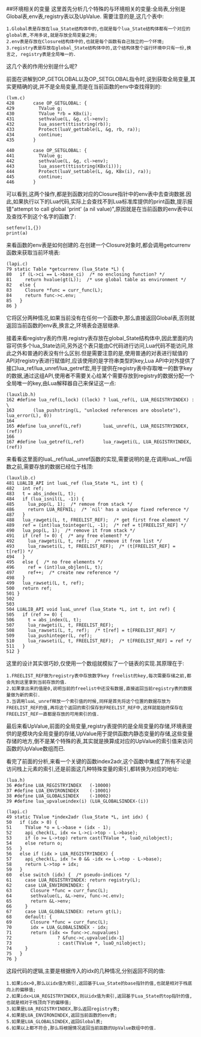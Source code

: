 ##环境相关的变量
这里首先分析几个特殊的与环境相关的变量:全局表,分别是Global表,env表,registry表以及UpValue.
需要注意的是,这几个表中:

	1.Global表是存放在lua_State结构体中的,也就是每个lua_State结构体都有一个对应的global表,不用多说,就是存放全局变量之用;
	2.env表是存放在Closure结构体中的,也就是每个函数有自己独立的一个环境;
	3.registry表是存放在global_State结构体中的,这个结构体整个运行环境中只有一份,换言之, registry表是全局唯一的.
	
这几个表的作用分别是什么呢?

前面在讲解到OP_GETGLOBAL以及OP_SETGLOBAL指令时,说到获取全局变量,其实更精确的说,并不是全局变量,而是在当前函数的env中查找得到的:

	(lvm.c)
	428       case OP_GETGLOBAL: {
	429         TValue g;
	430         TValue *rb = KBx(i);
	431         sethvalue(L, &g, cl->env);
	432         lua_assert(ttisstring(rb));
	433         Protect(luaV_gettable(L, &g, rb, ra));
	434         continue;
	435       }

	440       case OP_SETGLOBAL: {
	441         TValue g;
	442         sethvalue(L, &g, cl->env);
	443         lua_assert(ttisstring(KBx(i)));
	444         Protect(luaV_settable(L, &g, KBx(i), ra));
	445         continue;
	446       }

可以看到,这两个操作,都是到函数对应的Closure指针中的env表中去查询数据.因此,如果执行以下的Lua代码,实际上会查找不到Lua标准库提供的print函数,提示报错"attempt to call global 'print' (a nil value)",原因就是在当前函数的env表中以及查找不到这个名字的函数了:

	setfenv(1,{})
	print(a)

来看函数的env表是如何创建的.在创建一个Closure对象时,都会调用getcurrenv函数来获取当前环境表:

	(lapi.c)
  	79 static Table *getcurrenv (lua_State *L) {
  	80   if (L->ci == L->base_ci)  /* no enclosing function? */
  	81     return hvalue(gt(L));  /* use global table as environment */
  	82   else {
  	83     Closure *func = curr_func(L);
  	84     return func->c.env;
  	85   }
  	86 }
  
它将区分两种情况,如果当前没有在任何一个函数中,那么直接返回Global表,否则就返回当前函数的env表,换言之,环境表会逐层继承.

接着来看registry表的作用.registry表存放在global_State结构体中,因此里面的内容可供多个lua_State访问,另外这个表只能由C代码进行访问,Lua代码不能访问,除此之外和普通的表没有什么区别.但是需要注意的是,使用普通的对表进行赋值的API对registry表进行赋值时,应该使用的是字符串类型的key,Lua API中对外提供了接口lua_ref/lua_unref/lua_getref宏,用于提供在registry表中存取唯一的数字key的数据,通过这组API,使用者不需要关心给某个需要存放到registry的数据分配一个全局唯一的key,由Lua解释器自己来保证这一点:

	(lauxlib.h)
	162 #define lua_ref(L,lock) ((lock) ? luaL_ref(L, LUA_REGISTRYINDEX) : \
	163       (lua_pushstring(L, "unlocked references are obsolete"), lua_error(L), 0))
	164 
	165 #define lua_unref(L,ref)        luaL_unref(L, LUA_REGISTRYINDEX, (ref))
	166 
	167 #define lua_getref(L,ref)       lua_rawgeti(L, LUA_REGISTRYINDEX, (ref))

来看看这里面的luaL_ref/luaL_unref函数的实现,需要说明的是,在调用luaL_ref函数之前,需要存放的数据已经位于栈顶:

	(lauxlib.c)
	481 LUALIB_API int luaL_ref (lua_State *L, int t) {
	482   int ref;
	483   t = abs_index(L, t);
	484   if (lua_isnil(L, -1)) {
	485     lua_pop(L, 1);  /* remove from stack */
	486     return LUA_REFNIL;  /* `nil' has a unique fixed reference */
	487   }
	488   lua_rawgeti(L, t, FREELIST_REF);  /* get first free element */
	489   ref = (int)lua_tointeger(L, -1);  /* ref = t[FREELIST_REF] */
	490   lua_pop(L, 1);  /* remove it from stack */
	491   if (ref != 0) {  /* any free element? */
	492     lua_rawgeti(L, t, ref);  /* remove it from list */
	493     lua_rawseti(L, t, FREELIST_REF);  /* (t[FREELIST_REF] = t[ref]) */
	494   }
	495   else {  /* no free elements */
	496     ref = (int)lua_objlen(L, t);
	497     ref++;  /* create new reference */
	498   }
	499   lua_rawseti(L, t, ref);
	500   return ref;
	501 }
	502 
	503 
	504 LUALIB_API void luaL_unref (lua_State *L, int t, int ref) {
	505   if (ref >= 0) {
	506     t = abs_index(L, t);
	507     lua_rawgeti(L, t, FREELIST_REF);
	508     lua_rawseti(L, t, ref);  /* t[ref] = t[FREELIST_REF] */
	509     lua_pushinteger(L, ref);
	510     lua_rawseti(L, t, FREELIST_REF);  /* t[FREELIST_REF] = ref */
	511   }
	512 }

这里的设计其实很巧妙,仅使用一个数组就模拟了一个链表的实现.其原理在于:
	
	1.FREELIST_REF做为registry表中存放数字key freelist的key,每次需要存储之前,都会先到这里拿到当前存放的值.
	2.如果拿出来的值是0,说明当前的freelist中还没有数据,直接返回当前registry表的数据量做为新的索引.
	3.当调用luaL_unref释放一个索引值的时候,同样是首先将这个位置的数据存放为FREELIST_REF的值,再将这个返回的索引保存到FREELIST_REF中,这样就能始终保存在FREELIST_REF一直都是存放的可用索引的值.

最后来看UpValue,前面的全局变量,registry表提供的是全局变量的存储,环境表提供的是模块内全局变量的存储,UpValue用于提供函数内静态变量的存储,这些变量存储的地方,倒不是某个特殊的表,其实就是换算成对应的UpValue的索引值来访问函数的UpValue数组而已.

看完了前面的分析,来看一个关键的函数index2adr,这个函数中集成了所有不论是访问栈上元素的索引,还是前面这几种特殊变量的索引,都转换为对应的地址:

	(lua.h)
	36 #define LUA_REGISTRYINDEX   (-10000)
 	37 #define LUA_ENVIRONINDEX    (-10001)
 	38 #define LUA_GLOBALSINDEX    (-10002)
 	39 #define lua_upvalueindex(i) (LUA_GLOBALSINDEX-(i))

	(lapi.c)
	49 static TValue *index2adr (lua_State *L, int idx) {
	50   if (idx > 0) {
	51     TValue *o = L->base + (idx - 1);
	52     api_check(L, idx <= L->ci->top - L->base);
	53     if (o >= L->top) return cast(TValue *, luaO_nilobject);
	54     else return o;
	55   }
	56   else if (idx > LUA_REGISTRYINDEX) {
	57     api_check(L, idx != 0 && -idx <= L->top - L->base);
	58     return L->top + idx;
	59   }
	60   else switch (idx) {  /* pseudo-indices */
	61     case LUA_REGISTRYINDEX: return registry(L);
	62     case LUA_ENVIRONINDEX: {
	63       Closure *func = curr_func(L);
	64       sethvalue(L, &L->env, func->c.env);
	65       return &L->env;
	66     }
	67     case LUA_GLOBALSINDEX: return gt(L);
	68     default: {
	69       Closure *func = curr_func(L);
	70       idx = LUA_GLOBALSINDEX - idx;
	71       return (idx <= func->c.nupvalues)
	72                 ? &func->c.upvalue[idx-1]
	73                 : cast(TValue *, luaO_nilobject);
	74     }
	75   }
	76 }
	
这段代码的逻辑,主要是根据传入的idx的几种情况,分别返回不同的值:

	1.如果idx>0,那么以idx值为索引,返回基于Lua_State的base指针的值,也就是相对于栈底向上的偏移值;
	2.如果idx>LUA_REGISTRYINDEX,则以idx值为索引,返回基于Lua_State的top指针的值,也就是相对于栈顶向下的偏移值;
	3.如果是LUA_REGISTRYINDEX,那么返回registry表;
	4.如果是LUA_ENVIRONINDEX,返回当前函数的env表;
	5.如果是LUA_GLOBALSINDEX,返回Global表;
	6.如果以上都不符合,那么将根据情况返回当前函数的UpValue数组中的值.





